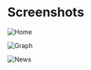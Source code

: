# Screenshots

![Home](https://user-images.githubusercontent.com/91753565/229267541-2fea110e-dc5a-48f4-80b6-b939f3fc9ab7.png)

![Graph](https://user-images.githubusercontent.com/91753565/229267550-7069e266-f5ca-448d-8eeb-e8205abb767d.png)

![News](https://user-images.githubusercontent.com/91753565/229267552-ab329f71-53fc-45a7-a23a-461a5d16af6d.png)
